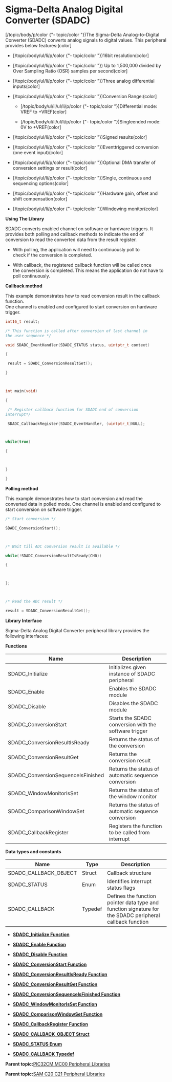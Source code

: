 # Sigma-Delta Analog Digital Converter \(SDADC\)

\[/topic/body/p/color \{"- topic/color "\}\)The Sigma-Delta Analog-to-Digital Converter \(SDADC\) converts analog signals to digital values. This peripheral provides below features:\(color\]

-   \[/topic/body/ul/li/p/color \{"- topic/color "\}\)16bit resolution\(color\]

-   \[/topic/body/ul/li/p/color \{"- topic/color "\}\) Up to 1,500,000 divided by Over Sampling Ratio \(OSR\) samples per second\(color\]

-   \[/topic/body/ul/li/p/color \{"- topic/color "\}\)Three analog differential inputs\(color\]

-   \[/topic/body/ul/li/p/color \{"- topic/color "\}\)Conversion Range:\(color\]

    -   \[/topic/body/ul/li/ul/li/p/color \{"- topic/color "\}\)Differential mode: VREF to +VREF\(color\]

    -   \[/topic/body/ul/li/ul/li/p/color \{"- topic/color "\}\)Singleended mode: 0V to +VREF\(color\]

-   \[/topic/body/ul/li/p/color \{"- topic/color "\}\)Signed results\(color\]

-   \[/topic/body/ul/li/p/color \{"- topic/color "\}\)Eventtriggered conversion \(one event input\)\(color\]

-   \[/topic/body/ul/li/p/color \{"- topic/color "\}\)Optional DMA transfer of conversion settings or result\(color\]

-   \[/topic/body/ul/li/p/color \{"- topic/color "\}\)Single, continuous and sequencing options\(color\]

-   \[/topic/body/ul/li/p/color \{"- topic/color "\}\)Hardware gain, offset and shift compensation\(color\]

-   \[/topic/body/ul/li/p/color \{"- topic/color "\}\)Windowing monitor\(color\]


**Using The Library**

SDADC converts enabled channel on software or hardware triggers. It<br />provides both polling and callback methods to indicate the end of<br />conversion to read the converted data from the result register.

-   With polling, the application will need to continuously poll to<br />check if the conversion is completed.

-   With callback, the registered callback function will be called once<br />the conversion is completed. This means the application do not have to<br />poll continuously.


**Callback method**

This example demonstrates how to read conversion result in the callback function.<br />One channel is enabled and configured to start conversion on hardware trigger.

```c
int16_t result;

/* This function is called after conversion of last channel in
the user sequence */

void SDADC_EventHandler(SDADC_STATUS status, uintptr_t context)

{

 result = SDADC_ConversionResultGet();

}



int main(void)

{

 /* Register callback function for SDADC end of conversion
interrupt*/

 SDADC_CallbackRegister(SDADC_EventHandler, (uintptr_t)NULL);



while(true)

{



}

}
```

**Polling method**

This example demonstrates how to start conversion and read the<br />converted data in polled mode. One channel is enabled and configured to<br />start conversion on software trigger.

```c
/* Start conversion */

SDADC_ConversionStart();



/* Wait till ADC conversion result is available */

while(!SDADC_ConversionResultIsReady(CH0))

{



};



/* Read the ADC result */

result = SDADC_ConversionResultGet();
```

**Library Interface**

Sigma-Delta Analog Digital Converter peripheral library provides the following interfaces:

**Functions**

|Name|Description|
|----|-----------|
|SDADC\_Initialize|Initializes given instance of SDADC peripheral|
|SDADC\_Enable|Enables the SDADC module|
|SDADC\_Disable|Disables the SDADC module|
|SDADC\_ConversionStart|Starts the SDADC conversion with the software trigger|
|SDADC\_ConversionResultIsReady|Returns the status of the conversion|
|SDADC\_ConversionResultGet|Returns the conversion result|
|SDADC\_ConversionSequenceIsFinished|Returns the status of automatic sequence conversion|
|SDADC\_WindowMonitorIsSet|Returns the status of the window monitor|
|SDADC\_ComparisonWindowSet|Returns the status of automatic sequence conversion|
|SDADC\_CallbackRegister|Registers the function to be called from interrupt|

**Data types and constants**

|Name|Type|Description|
|----|----|-----------|
|SDADC\_CALLBACK\_OBJECT|Struct|Callback structure|
|SDADC\_STATUS|Enum|Identifies interrupt status flags|
|SDADC\_CALLBACK|Typedef|Defines the function pointer data type and function signature for the SDADC peripheral callback function|

-   **[SDADC\_Initialize Function](GUID-A23002AE-1F8A-4C3C-9822-BEA0124C76D1.md)**  

-   **[SDADC\_Enable Function](GUID-756CE1C4-9ACA-465D-8E9E-0B65EDC2A233.md)**  

-   **[SDADC\_Disable Function](GUID-A5D5C15F-F1F5-4FAE-A778-A4C5F3EA9DF5.md)**  

-   **[SDADC\_ConversionStart Function](GUID-F3CE0563-3E7D-4624-8821-404E201B65F8.md)**  

-   **[SDADC\_ConversionResultIsReady Function](GUID-48E93AB0-491E-4C6E-A6D8-B9946189A031.md)**  

-   **[SDADC\_ConversionResultGet Function](GUID-A1496CA9-011B-4809-BF32-1E517C329708.md)**  

-   **[SDADC\_ConversionSequenceIsFinished Function](GUID-59362EC4-72A3-49F4-8CC7-7BDD62CBCC5B.md)**  

-   **[SDADC\_WindowMonitorIsSet Function](GUID-08FADA26-EF75-4C69-A3C8-D16ACDA67611.md)**  

-   **[SDADC\_ComparisonWindowSet Function](GUID-201BB0DE-A274-494B-BB88-1C501C163416.md)**  

-   **[SDADC\_CallbackRegister Function](GUID-B2FED896-226C-4D47-BF3E-6E5F156831C8.md)**  

-   **[SDADC\_CALLBACK\_OBJECT Struct](GUID-D87CC313-6EA5-4690-9A54-D4370A10B205.md)**  

-   **[SDADC\_STATUS Enum](GUID-BFE33162-0F7C-43A9-8E89-5022EC0B673C.md)**  

-   **[SDADC\_CALLBACK Typedef](GUID-86374114-5265-49F0-BD61-2B560BE255F8.md)**  


**Parent topic:**[PIC32CM MC00 Peripheral Libraries](GUID-ADF45DC0-B32C-4D1F-9332-59EC0DF5097E.md)

**Parent topic:**[SAM C20 C21 Peripheral Libraries](GUID-49072E61-B7F2-4B32-952E-D6F5FB361AFB.md)

